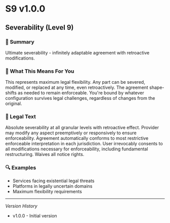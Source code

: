 # S9 v1.0.0

## Severability (Level 9)

### 📌 Summary
Ultimate severability - infinitely adaptable agreement with retroactive modifications.

### 👤 What This Means For You
This represents maximum legal flexibility. Any part can be severed, modified, or replaced at any time, even retroactively. The agreement shape-shifts as needed to remain enforceable. You're bound by whatever configuration survives legal challenges, regardless of changes from the original.

### 📜 Legal Text
Absolute severability at all granular levels with retroactive effect. Provider may modify any aspect preemptively or responsively to ensure enforceability. Agreement automatically conforms to most restrictive enforceable interpretation in each jurisdiction. User irrevocably consents to all modifications necessary for enforceability, including fundamental restructuring. Waives all notice rights.

### 🔍 Examples
- Services facing existential legal threats
- Platforms in legally uncertain domains
- Maximum flexibility requirements

---
*Version History*
- v1.0.0 - Initial version